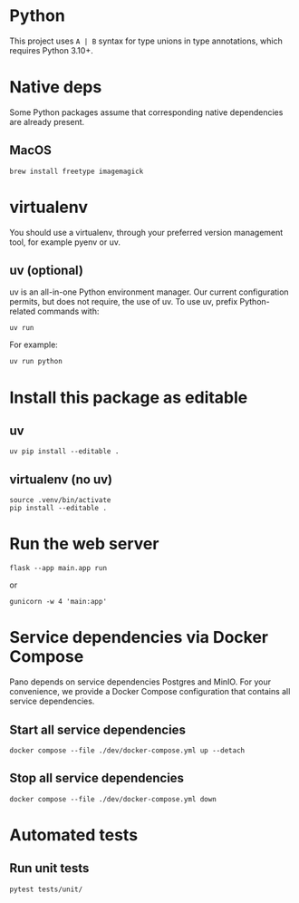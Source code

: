 # Python

This project uses `A | B` syntax for type unions in type annotations, which requires Python 3.10+.

# Native deps

Some Python packages assume that corresponding native dependencies are already present.

## MacOS

```
brew install freetype imagemagick
```

# virtualenv

You should use a virtualenv, through your preferred version management tool,
for example pyenv or uv.

## uv (optional)

uv is an all-in-one Python environment manager.
Our current configuration permits, but does not require, the use of uv.
To use uv, prefix Python-related commands with:

```
uv run
```

For example:

```
uv run python
```

# Install this package as editable

## uv

```
uv pip install --editable .
```

## virtualenv (no uv)

```
source .venv/bin/activate
pip install --editable .
```

# Run the web server

```
flask --app main.app run
```

or

```
gunicorn -w 4 'main:app'
```

# Service dependencies via Docker Compose

Pano depends on service dependencies Postgres and MinIO.
For your convenience, we provide a Docker Compose configuration that contains all service dependencies.

## Start all service dependencies

```
docker compose --file ./dev/docker-compose.yml up --detach
```

## Stop all service dependencies

```
docker compose --file ./dev/docker-compose.yml down
```

# Automated tests

## Run unit tests

```
pytest tests/unit/
```